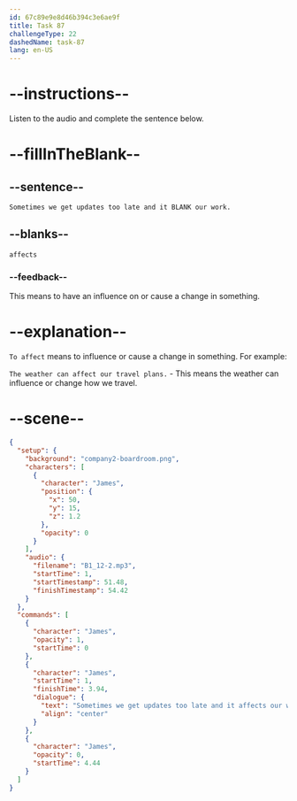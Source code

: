 ```yaml
---
id: 67c89e9e8d46b394c3e6ae9f
title: Task 87
challengeType: 22
dashedName: task-87
lang: en-US
---
```


<!-- (Audio) James: Sometimes we get updates too late and it affects our work. -->

# --instructions--

Listen to the audio and complete the sentence below.

# --fillInTheBlank--

## --sentence--

`Sometimes we get updates too late and it BLANK our work.`

## --blanks--

`affects`

### --feedback--

This means to have an influence on or cause a change in something.

# --explanation--

`To affect` means to influence or cause a change in something. For example:

`The weather can affect our travel plans.` - This means the weather can influence or change how we travel.  

# --scene--

```json
{
  "setup": {
    "background": "company2-boardroom.png",
    "characters": [
      {
        "character": "James",
        "position": {
          "x": 50,
          "y": 15,
          "z": 1.2
        },
        "opacity": 0
      }
    ],
    "audio": {
      "filename": "B1_12-2.mp3",
      "startTime": 1,
      "startTimestamp": 51.48,
      "finishTimestamp": 54.42
    }
  },
  "commands": [
    {
      "character": "James",
      "opacity": 1,
      "startTime": 0
    },
    {
      "character": "James",
      "startTime": 1,
      "finishTime": 3.94,
      "dialogue": {
        "text": "Sometimes we get updates too late and it affects our work.",
        "align": "center"
      }
    },
    {
      "character": "James",
      "opacity": 0,
      "startTime": 4.44
    }
  ]
}
```
